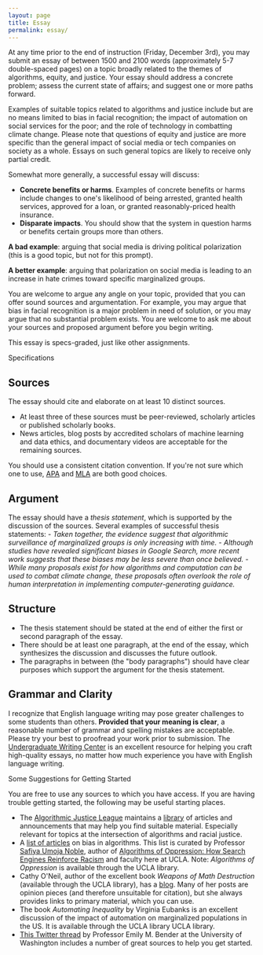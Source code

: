 ```yaml
---
layout: page
title: Essay
permalink: essay/
---
```


At any time prior to the end of instruction (Friday, December 3rd), you may submit an essay of between 1500 and 2100 words (approximately 5-7 double-spaced pages) on a topic broadly related to the themes of algorithms, equity, and justice. Your essay should address a concrete problem; assess the current state of affairs; and suggest one or more paths forward. 

Examples of suitable topics related to algorithms and justice include but are no means limited to bias in facial recognition; the impact of automation on social services for the poor; and the role of technology in combatting climate change. Please note that questions of equity and justice are more specific than the general impact of social media or tech companies on society as a whole. Essays on such general topics are likely to receive only partial credit. 

Somewhat more generally, a successful essay will discuss:

- **Concrete benefits or harms**. Examples of concrete benefits or harms include changes to one's likelihood of being arrested, granted health services, approved for a loan, or granted reasonably-priced health insurance. 
- **Disparate impacts**. You should show that the system in question harms or benefits certain groups more than others. 

**A bad example**: arguing that social media is driving political polarization (this is a good topic, but not for this prompt). 

**A better example**: arguing that polarization on social media is leading to an increase in hate crimes toward specific marginalized groups. 

You are welcome to argue any angle on your topic, provided that you can offer sound sources and argumentation. For example, you may argue that bias in facial recognition is a major problem in need of solution, or you may argue that no substantial problem exists. You are welcome to ask me about your sources and proposed argument before you begin writing.   

This essay is specs-graded, just like other assignments. 

<div class="fancy-h1"> Specifications </div>


## Sources

The essay should cite and elaborate on at least 10 distinct sources. 

- At least three of these sources must be peer-reviewed, scholarly articles or published scholarly books. 
- News articles, blog posts by accredited scholars of machine learning and data ethics, and documentary videos are acceptable for the remaining sources. 

You should use a consistent citation convention. If you're not sure which one to use, [APA](https://www.library.cornell.edu/sites/default/files/apa_2010.pdf) and [MLA](https://owl.purdue.edu/owl/research_and_citation/mla_style/mla_formatting_and_style_guide/mla_formatting_and_style_guide.html) are both good choices.

## Argument

The essay should have a *thesis statement*, which is supported by the discussion of the sources. Several examples of successful thesis statements: 
    - *Taken together, the evidence suggest that algorithmic surveillance of marginalized groups is only increasing with time.*
    - *Although studies have revealed significant biases in Google Search, more recent work suggests that these biases may be less severe than once believed.*
    - *While many proposals exist for how algorithms and computation can be used to combat climate change, these proposals often overlook the role of human interpretation in implementing computer-generating guidance.*

## Structure

- The thesis statement should be stated at the end of either the first or second paragraph of the essay. 
- There should be at least one paragraph, at the end of the essay, which synthesizes the discussion and discusses the future outlook. 
- The paragraphs in between (the "body paragraphs") should have clear purposes which support the argument for the thesis statement. 

## Grammar and Clarity

I recognize that English language writing may pose greater challenges to some students than others. **Provided that your meaning is clear**, a reasonable number of grammar and spelling mistakes are acceptable. Please try your best to proofread your work prior to submission. The [Undergraduate Writing Center](https://wp.ucla.edu/wc/) is an excellent resource for helping you craft high-quality essays, no matter how much experience you have with English language writing.  

<div class="fancy-h1"> Some Suggestions for Getting Started</div>

You are free to use any sources to which you have access. If you are having trouble getting started, the following may be useful starting places. 

- The [Algorithmic Justice League](https://www.ajl.org/about) maintains a [library](https://www.ajl.org/library/home) of articles and announcements that may help you find suitable material. Especially relevant for topics at the intersection of algorithms and racial justice. 
- A [list of articles](https://blog.getpocket.com/2020/06/the-bias-embedded-in-algorithms/) on bias in algorithms. This list is curated by Professor [Safiya Umoja Noble](https://safiyaunoble.com/bio-cv/), author of [Algorithms of Oppression: How Search Engines Reinforce Racism](https://nyupress.org/9781479837243/algorithms-of-oppression/) and faculty here at UCLA. Note: *Algorithms of Oppression* is available through the UCLA library. 
- Cathy O'Neil, author of the excellent book *Weapons of Math Destruction* (available through the UCLA library), has a [blog](https://mathbabe.org/page/2/). Many of her posts are opinion pieces (and therefore unsuitable for citation), but she always provides links to primary material, which you can use. 
- The book *Automating Inequality* by Virginia Eubanks is an excellent discussion of the impact of automation on marginalized populations in the US. It is available through the UCLA library UCLA library. 
- [This Twitter thread](https://twitter.com/emilymbender/status/1434876268588060673) by Professor Emily M. Bender at the University of Washington includes a number of great sources to help you get started. 

